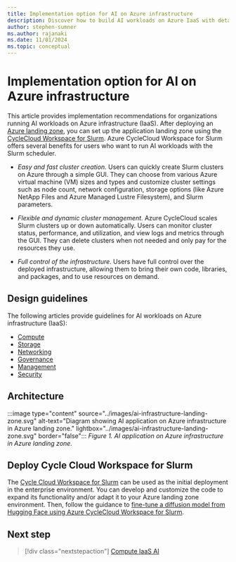 ```yaml
---
title: Implementation option for AI on Azure infrastructure
description: Discover how to build AI workloads on Azure IaaS with detailed recommendations, architecture guides, and best practices.
author: stephen-sumner
ms.author: rajanaki
ms.date: 11/01/2024
ms.topic: conceptual
---
```


# Implementation option for AI on Azure infrastructure

This article provides implementation recommendations for organizations running AI workloads on Azure infrastructure (IaaS). After deploying an [Azure landing zone](../ready.md#use-azure-landing-zone), you can set up the application landing zone using the [CycleCloud Workspace for Slurm](/azure/cyclecloud/qs-deploy-ccws). Azure CycleCloud Workspace for Slurm offers several benefits for users who want to run AI workloads with the Slurm scheduler.

- *Easy and fast cluster creation.* Users can quickly create Slurm clusters on Azure through a simple GUI. They can choose from various Azure virtual machine (VM) sizes and types and customize cluster settings such as node count, network configuration, storage options (like Azure NetApp Files and Azure Managed Lustre Filesystem), and Slurm parameters.

- *Flexible and dynamic cluster management.* Azure CycleCloud scales Slurm clusters up or down automatically. Users can monitor cluster status, performance, and utilization, and view logs and metrics through the GUI. They can delete clusters when not needed and only pay for the resources they use.

- *Full control of the infrastructure.* Users have full control over the deployed infrastructure, allowing them to bring their own code, libraries, and packages, and to use resources on demand.

## Design guidelines

The following articles provide guidelines for AI workloads on Azure infrastructure (IaaS):

- [Compute](./compute.md)
- [Storage](./storage.md)
- [Networking](./networking.md)
- [Governance](./governance.md)
- [Management](./management.md)
- [Security](./security.md)

## Architecture

:::image type="content" source="../images/ai-infrastructure-landing-zone.svg" alt-text="Diagram showing AI application on Azure infrastructure in Azure landing zone." lightbox="../images/ai-infrastructure-landing-zone.svg" border="false":::
*Figure 1. AI application on Azure infrastructure in Azure landing zone.*

## Deploy Cycle Cloud Workspace for Slurm

The [Cycle Cloud Workspace for Slurm](/azure/cyclecloud/qs-deploy-ccws) can be used as the initial deployment in the enterprise environment. You can develop and customize the code to expand its functionality and/or adapt it to your Azure landing zone environment. Then, follow the guidance to [fine-tune a diffusion model from Hugging Face using Azure CycleCloud Workspace for Slurm](https://techcommunity.microsoft.com/t5/azure-compute-blog/fine-tuning-a-hugging-face-diffusion-model-on-cyclecloud/ba-p/4262431).

## Next step

> [!div class="nextstepaction"]
> [Compute IaaS AI](./compute.md)